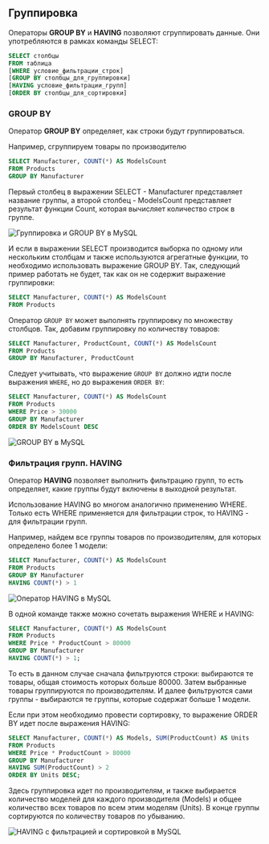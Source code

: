## Группировка

Операторы **GROUP BY** и **HAVING** позволяют сгруппировать данные. Они употребляются в рамках команды SELECT:

```sql
SELECT столбцы
FROM таблица
[WHERE условие_фильтрации_строк]
[GROUP BY столбцы_для_группировки]
[HAVING условие_фильтрации_групп]
[ORDER BY столбцы_для_сортировки]
```

### GROUP BY

Оператор **GROUP BY** определяет, как строки будут группироваться.

Например, сгруппируем товары по производителю

```sql
SELECT Manufacturer, COUNT(*) AS ModelsCount
FROM Products
GROUP BY Manufacturer
```

Первый столбец в выражении SELECT - Manufacturer представляет название группы, а второй столбец - ModelsCount представляет результат функции Count, 
которая вычисляет количество строк в группе.

![Группировка и GROUP BY в MySQL](https://metanit.com/sql/mysql/pics/5.4.png)

И если в выражении SELECT производится выборка по одному или нескольким столбцам и также используются агрегатные функции, то необходимо использовать 
выражение GROUP BY. Так, следующий пример работать не будет, так как он не содержит выражение группировки:

```sql
SELECT Manufacturer, COUNT(*) AS ModelsCount
FROM Products
```

Оператор `GROUP BY` может выполнять группировку по множеству столбцов. Так, добавим группировку по количеству товаров:

```sql
SELECT Manufacturer, ProductCount, COUNT(*) AS ModelsCount
FROM Products
GROUP BY Manufacturer, ProductCount
```

Следует учитывать, что выражение `GROUP BY` должно идти после выражения `WHERE`, но до выражения 
`ORDER BY`:

```sql
SELECT Manufacturer, COUNT(*) AS ModelsCount
FROM Products
WHERE Price > 30000
GROUP BY Manufacturer
ORDER BY ModelsCount DESC
```

![GROUP BY в MySQL](https://metanit.com/sql/mysql/pics/5.5.png)

### Фильтрация групп. HAVING

Оператор **HAVING** позволяет выполнить фильтрацию групп, то есть определяет, какие группы будут включены в выходной результат.

Использование HAVING во многом аналогично применению WHERE. Только есть WHERE применяется для фильтрации строк, то HAVING - для фильтрации групп.

Например, найдем все группы товаров по производителям, для которых определено более 1 модели:

```sql
SELECT Manufacturer, COUNT(*) AS ModelsCount
FROM Products
GROUP BY Manufacturer
HAVING COUNT(*) > 1
```

![Оператор HAVING в MySQL](https://metanit.com/sql/mysql/pics/5.6.png)

В одной команде также можно сочетать выражения WHERE и HAVING:

```sql
SELECT Manufacturer, COUNT(*) AS ModelsCount
FROM Products
WHERE Price * ProductCount > 80000
GROUP BY Manufacturer
HAVING COUNT(*) > 1;
```

То есть в данном случае сначала фильтруются строки: выбираются те товары, общая стоимость которых больше 80000. Затем выбранные товары 
группируются по производителям. И далее фильтруются сами группы - выбираются те группы, которые содержат больше 1 модели.

Если при этом необходимо провести сортировку, то выражение ORDER BY идет после выражения HAVING:

```sql
SELECT Manufacturer, COUNT(*) AS Models, SUM(ProductCount) AS Units
FROM Products
WHERE Price * ProductCount > 80000
GROUP BY Manufacturer
HAVING SUM(ProductCount) > 2
ORDER BY Units DESC;
```

Здесь группировка идет по производителям, и также выбирается количество моделей для каждого производителя (Models) 
и общее количество всех товаров по всем этим моделям (Units). В конце группы сортируются по количеству товаров по убыванию.

![HAVING с фильтрацией и сортировкой в MySQL](https://metanit.com/sql/mysql/pics/5.7.png)

